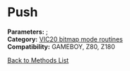 # Push

**Parameters:** ;  
**Category:** [VIC20 bitmap mode routines](../categories/vic20_bitmap_mode_routines.md)  
**Compatibility:** GAMEBOY, Z80, Z180  


[Back to Methods List](../../SUMMARY.md)
